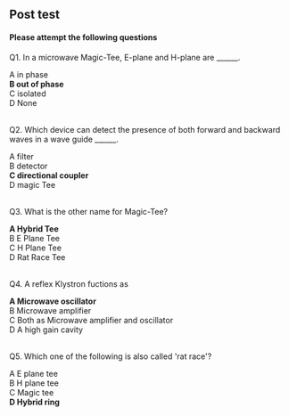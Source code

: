 ## Post test
#### Please attempt the following questions


Q1. In a microwave Magic-Tee, E-plane and H-plane are \_\_\_\_\_\_.<br>

A   in phase  
<b>B   out of phase</b>  
C   isolated  
D   None    
<br>

Q2. Which device can detect the presence of both forward and backward waves in a wave guide \_\_\_\_\_\_.<br>

A   filter    
B   detector  
<b>C   directional coupler</b>  
D   magic Tee  
<br>

Q3. What is the other name for Magic-Tee?<br>
  
<b>A   Hybrid Tee</b>    
B   E Plane Tee  
C   H Plane Tee  
D   Rat Race Tee    
<br>

Q4. A reflex Klystron fuctions as<br>
 
<b>A   Microwave oscillator</b>  
B   Microwave amplifier  
C   Both as Microwave amplifier and oscillator    
D   A high gain cavity  
<br>

Q5. Which one of the following is also called 'rat race'?<br>

A   E plane tee    
B   H plane tee  
C   Magic tee    
<b>D   Hybrid ring</b>


